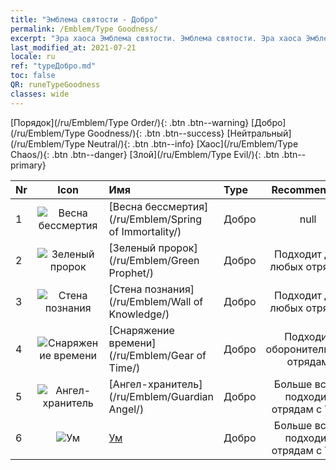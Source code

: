 ```yaml
---
title: "Эмблема святости - Добро"
permalink: /Emblem/Type Goodness/
excerpt: "Эра хаоса Эмблема святости. Эмблема святости. Эра хаоса Эмблема святости Добро. Эра хаоса Добро"
last_modified_at: 2021-07-21
locale: ru
ref: "typeДобро.md"
toc: false
QR: runeTypeGoodness
classes: wide
---
```


  [Порядок](/ru/Emblem/Type Order/){: .btn .btn--warning}   [Добро](/ru/Emblem/Type Goodness/){: .btn .btn--success}   [Нейтральный](/ru/Emblem/Type Neutral/){: .btn .btn--info}   [Хаос](/ru/Emblem/Type Chaos/){: .btn .btn--danger}   [Злой](/ru/Emblem/Type Evil/){: .btn .btn--primary} 

  |  Nr  | Icon |             Имя            |    Type    |   Recommended   |
  |:-----|:--:|:----------------------------|:-----------|:---------------:|
  | 1 | ![Весна бессмертия](/images/r/rune_icon_206.png) | [Весна бессмертия](/ru/Emblem/Spring of Immortality/) | Добро | null | 
  | 2 | ![Зеленый пророк](/images/r/rune_icon_204.png) | [Зеленый пророк](/ru/Emblem/Green Prophet/) | Добро | Подходит для любых отрядов | 
  | 3 | ![Стена познания](/images/r/rune_icon_202.png) | [Стена познания](/ru/Emblem/Wall of Knowledge/) | Добро | Подходит для любых отрядов | 
  | 4 | ![Снаряжение времени](/images/r/rune_icon_205.png) | [Снаряжение времени](/ru/Emblem/Gear of Time/) | Добро | Подходит оборонительным отрядам | 
  | 5 | ![Ангел-хранитель](/images/r/rune_icon_203.png) | [Ангел-хранитель](/ru/Emblem/Guardian Angel/) | Добро | Больше всего подходит отрядам с УВС | 
  | 6 | ![Ум](/images/r/rune_icon_201.png) | [Ум](/ru/Emblem/Witness/) | Добро | Больше всего подходит отрядам с УВС | 
